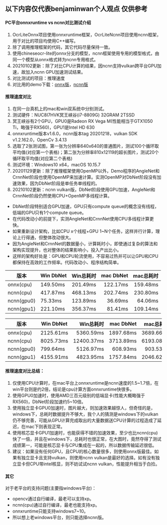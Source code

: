 ## 以下内容仅代表benjaminwan个人观点 仅供参考

#### PC平台onnxruntime vs ncnn对比测试介绍
1. OcrLiteOnnx项目使用onnxruntime框架，OcrLiteNcnn项目使用ncnn框架，用于对比的项目均使用C++编写。
2. 除了调用推理框架的代码，其它代码尽量保持一致。
3. 使用chineseocr-lite的onnx分支的模型，ncnn框架使用专用的模型格式，由同一个模型从onnx格式转为ncnn专用格式。
4. 20210102更新：除了对比CPU计算的结果，因ncnn支持vulkan跨平台GPU加速，故加入ncnn GPU加速测试结果。
5. 对比测试的项目：推理速度
6. 对比用的demo下载：[onnx版](https://gitee.com/benjaminwan/ocr-lite-onnx/releases)，[ncnn版](https://gitee.com/benjaminwan/ocr-lite-ncnn/releases)

#### 推理速度对比
1. 在同一台真机上的mac和win双系统中分别测试。
2. 测试硬件：NUC8I7HVK冥王峡谷(i7-8809G) 32GRAM 2TSSD
3. 冥王峡谷有2个GPU，GPU0是Radeon RX Vega M(性能相当于GTX1050 Ti，略强于RX560)，GPU1是Intel HD 630
4. onnxruntime版本v1.6.0，ncnn版本tag 20201218，vulkan SDK v1.2.162.0，OpenCv 3.4.13
5. 选取了2张测试图，第一张为分辨率640x640的普通图片，测试100个循环取平均值(对应第一个表格)；第二张为分辨率810x12119的超长图片，测试20个循环取平均值(对应第二个表格)
6. 测试环境：Windows10 x64，macOS 10.15.7
7. 20201129更新：除了推理框架使用OpenMP以外，Demo程序的AngleNet和CrnnNet阶段也使用OpenMP来加速计算。实测OpenMP对DbNet阶段没有加速效果，因为DbNet阶段是单任务单线程的。
8. 20210102更新：ncnn vulkan版，DbNet阶段使用GPU加速，AngleNet和CrnnNet阶段仍然使用CPU+OpenMP多线程计算。
* DbNet阶段特别适合GPU加速，GPU只有compute queue的概念没有线程，低端的GPU只有1个compute queue。
* 在代码改动小的前提下，实测AngleNet和CrnnNet使用CPU多线程计算更快。
* 如果重新设计架构，比如CPU x个线程+GPU 1~N个任务，这样并行计算，理论上行得通，但整体改动很大。
* 因为AngleNet和CrnnNet的数据量小，计算耗时小，即使通过复杂的算法和架构实现提升，也对整体的结果影响小，投入产出比小。
* 这样的架构好处是：GPU和CPU轮流使用，不容易过热并可以让GPU和CPU都保持在高效的工作频率。代码改动小、程序结构简单。

| 版本     | Win DbNet  | Win总耗时 | mac DbNet | mac总耗时 |
| ------- | ------- | ----: | ----: | ----: |
| onnx(cpu)  | 149.50ms | 201.49ms | 122.17ms | 159.48ms |
| ncnn(cpu)  | 417.87ms | 468.13ms | 202.74ms | 230.80ms |
| ncnn(gpu0) | 75.33ms  | 123.89ms | 36.69ms  | 64.06ms  |
| ncnn(gpu1) | 221.10ms | 356.37ms | 81.41ms  | 109.14ms |

| 版本     | Win DbNet  | Win总耗时 | mac DbNet | mac总耗时 |
| ------- | ------- | ----: | ----: | ----: |
| onnx(cpu)  | 2125.61ms | 5360.59ms | 1897.68ms | 3689.66ms |
| ncnn(cpu)  | 8025.73ms | 12400.37ms | 3713.89ms | 6193.08ms |
| ncnn(gpu0) | 799.64ms  | 5126.97ms | 608.93ms  | 903.53ms  |
| ncnn(gpu1) | 4155.91ms | 4823.95ms | 1757.84ms  | 2046.62ms |

#### 推理速度对比总结：
1. 仅使用CPU计算时，在mac平台上onnxruntime是ncnn速度的1.5~1.7倍，在win平台则是约2倍，结论是cpu计算方面onnxruntime快很多。
2. 使用GPU0加速时，使用AMD三百元级别的低端显卡(性能大概略强于RX560)，DbNet阶段加速约5~10倍。
3. 使用独立显卡GPU0加速时，图片越大，则加速效果越惊人，但奇怪的是，windows下，总耗时数据提升不够大，我个人的猜测是windows下的vulkan仍不够完善，可能从GPU计算完成取出的大量数据送CPU计算的过程造成了延迟，在mac下则表现正常。
4. 使用核芯显卡GPU1加速时，也能获得不错的加速效果，至少也比ncnn(cpu)快了一倍，并且在windows下，总耗时也很正常，在大图时，竟然夺得了测试成绩第一，可能是核芯显卡与CPU集成在一起的，所以数据传输延迟很低。
5. 建议：如果没有任何GPU，且CPU的核心数量很多，则使用onnx版最佳。如果有独立显卡且支持vulkan，则使用ncnn vulkan是最好的选择。如有没有独立显卡但CPU带intel核显，则不妨试试ncnn vulkan，性能提升相当于白捡。

#### 其它
对于老平台的支持问题(主要指windows平台)：
* opencv通过自行编译，最老可以支持xp。
* ncnn(cpu)通过自行编译，最老也能支持xp。
* onnxruntime只能支持windows7~10。
* 所以想上老windows平台，则只能选择ncnn版。